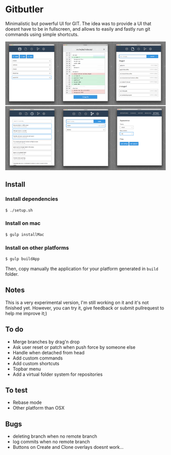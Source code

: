 Gitbutler
=========

Minimalistic but powerful UI for GIT. The idea was to provide a UI that doesnt have to be in fullscreen, and allows to easily and fastly run git commands using simple shortcuts.

![123](screenshots/123.png)
![456](screenshots/456.png)

Install
-------

### Install dependencies

```sh
$ ./setup.sh
```

### Install on mac

```sh
$ gulp installMac
```

### Install on other platforms

```sh
$ gulp buildApp
```

Then, copy manually the application for your platform generated in `build` folder.

Notes
-----

This is a very experimental version, I'm still working on it and it's not finished yet. However, you can try it, give feedback or submit pullrequest to help me improve it;)

To do
-----

- Merge branches by drag'n drop
- Ask user reset or patch when push force by someone else
- Handle when detached from head
- Add custom commands
- Add custom shortcuts
- Topbar menu
- Add a virtual folder system for repositories

To test
-------

- Rebase mode
- Other platform than OSX

Bugs
----

- deleting branch when no remote branch
- log commits when no remote branch
- Buttons on Create and Clone overlays doesnt work...
